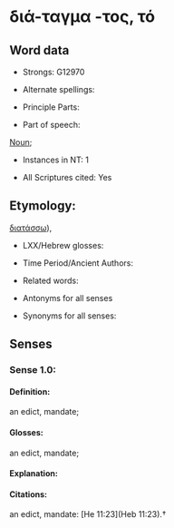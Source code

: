 # διά-ταγμα -τος, τό

<!-- Status: S2=NeedsFinalCheck -->
<!-- Lexica used for edits:   -->

## Word data

* Strongs: G12970

* Alternate spellings:


* Principle Parts: 


* Part of speech: 

[Noun](http://ugg.readthedocs.io/en/latest/noun.html); 

* Instances in NT: 1

* All Scriptures cited: Yes

## Etymology: 

[διατάσσω]()), 

* LXX/Hebrew glosses: 


* Time Period/Ancient Authors: 


* Related words: 

* Antonyms for all senses

* Synonyms for all senses: 


## Senses 


### Sense  1.0: 

#### Definition: 

an edict, mandate; 

#### Glosses: 

an edict, mandate; 

#### Explanation: 


#### Citations: 

an edict, mandate: [He 11:23](Heb 11:23).†
